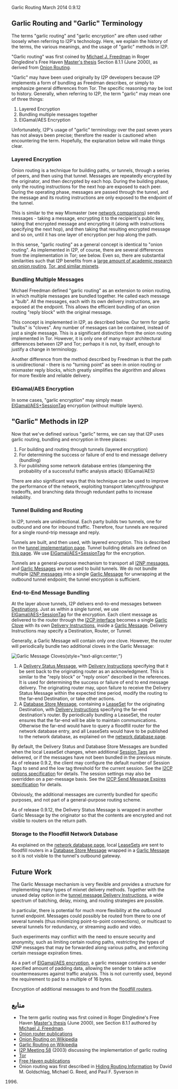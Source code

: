  Garlic Routing March 2014 0.9.12 

## Garlic Routing and \"Garlic\" Terminology

The terms \"garlic routing\" and \"garlic encryption\" are often used
rather loosely when referring to I2P\'s technology. Here, we explain the
history of the terms, the various meanings, and the usage of \"garlic\"
methods in I2P.

\"Garlic routing\" was first coined by [Michael J.
Freedman](http://www.cs.princeton.edu/~mfreed/) in Roger Dingledine\'s
Free Haven [Master\'s thesis](http://www.freehaven.net/papers.html)
Section 8.1.1 (June 2000), as derived from [Onion
Routing](http://www.onion-router.net/).

\"Garlic\" may have been used originally by I2P developers because I2P
implements a form of bundling as Freedman describes, or simply to
emphasize general differences from Tor. The specific reasoning may be
lost to history. Generally, when referring to I2P, the term \"garlic\"
may mean one of three things:

1. Layered Encryption
2. Bundling multiple messages together
3. ElGamal/AES Encryption

Unfortunately, I2P\'s usage of \"garlic\" terminology over the past
seven years has not always been precise; therefore the reader is
cautioned when encountering the term. Hopefully, the explanation below
will make things clear.

### Layered Encryption

Onion routing is a technique for building paths, or tunnels, through a
series of peers, and then using that tunnel. Messages are repeatedly
encrypted by the originator, and then decrypted by each hop. During the
building phase, only the routing instructions for the next hop are
exposed to each peer. During the operating phase, messages are passed
through the tunnel, and the message and its routing instructions are
only exposed to the endpoint of the tunnel.

This is similar to the way Mixmaster (see [network
comparisons]()) sends messages - taking a
message, encrypting it to the recipient\'s public key, taking that
encrypted message and encrypting it (along with instructions specifying
the next hop), and then taking that resulting encrypted message and so
on, until it has one layer of encryption per hop along the path.

In this sense, \"garlic routing\" as a general concept is identical to
\"onion routing\". As implemented in I2P, of course, there are several
differences from the implementation in Tor; see below. Even so, there
are substantial similarities such that I2P benefits from a [large amount
of academic research on onion
routing](http://www.onion-router.net/Publications.html), [Tor, and
similar mixnets](http://freehaven.net/anonbib/topic.html).

### Bundling Multiple Messages

Michael Freedman defined \"garlic routing\" as an extension to onion
routing, in which multiple messages are bundled together. He called each
message a \"bulb\". All the messages, each with its own delivery
instructions, are exposed at the endpoint. This allows the efficient
bundling of an onion routing \"reply block\" with the original message.

This concept is implemented in I2P, as described below. Our term for
garlic \"bulbs\" is \"cloves\". Any number of messages can be contained,
instead of just a single message. This is a significant distinction from
the onion routing implemented in Tor. However, it is only one of many
major architectural differences between I2P and Tor; perhaps it is not,
by itself, enough to justify a change in terminology.

Another difference from the method described by Freedman is that the
path is unidirectional - there is no \"turning point\" as seen in onion
routing or mixmaster reply blocks, which greatly simplifies the
algorithm and allows for more flexible and reliable delivery.

### ElGamal/AES Encryption

In some cases, \"garlic encryption\" may simply mean
[ElGamal/AES+SessionTag]() encryption
(without multiple layers).

## \"Garlic\" Methods in I2P

Now that we\'ve defined various \"garlic\" terms, we can say that I2P
uses garlic routing, bundling and encryption in three places:

1. For building and routing through tunnels (layered encryption)
2. For determining the success or failure of end to end message
 delivery (bundling)
3. For publishing some network database entries (dampening the
 probability of a successful traffic analysis attack) (ElGamal/AES)

There are also significant ways that this technique can be used to
improve the performance of the network, exploiting transport
latency/throughput tradeoffs, and branching data through redundant paths
to increase reliability.

### Tunnel Building and Routing

In I2P, tunnels are unidirectional. Each party builds two tunnels, one
for outbound and one for inbound traffic. Therefore, four tunnels are
required for a single round-trip message and reply.

Tunnels are built, and then used, with layered encryption. This is
described on the [tunnel implementation
page](). Tunnel building details are defined
on [this page](). We use
[ElGamal/AES+SessionTag]() for the
encryption.

Tunnels are a general-purpose mechanism to transport all [I2NP
messages](), and [Garlic
Messages](#msg_Garlic) are not used to build
tunnels. We do not bundle multiple [I2NP
messages]() into a single [Garlic
Message](#msg_Garlic) for unwrapping at the
outbound tunnel endpoint; the tunnel encryption is sufficient.

### End-to-End Message Bundling

At the layer above tunnels, I2P delivers end-to-end messages between
[Destinations](#struct_Destination).
Just as within a single tunnel, we use
[ElGamal/AES+SessionTag]() for the
encryption. Each client message as delivered to the router through the
[I2CP interface]() becomes a single [Garlic
Clove](#struct_GarlicClove) with its own
[Delivery
Instructions](#struct_GarlicCloveDeliveryInstructions),
inside a [Garlic Message](#msg_Garlic).
Delivery Instructions may specify a Destination, Router, or Tunnel.

Generally, a Garlic Message will contain only one clove. However, the
router will periodically bundle two additional cloves in the Garlic
Message:

![Garlic Message
Cloves](/_static/images/garliccloves.png "Garlic Message Cloves"){style="text-align:center;"}

1. A [Delivery Status
 Message](#msg_DeliveryStatus), with
 [Delivery
 Instructions](#struct_GarlicCloveDeliveryInstructions)
 specifying that it be sent back to the originating router as an
 acknowledgment. This is similar to the \"reply block\" or \"reply
 onion\" described in the references. It is used for determining the
 success or failure of end to end message delivery. The originating
 router may, upon failure to receive the Delivery Status Message
 within the expected time period, modify the routing to the far-end
 Destination, or take other actions.
2. A [Database Store
 Message](#msg_DatabaseStore), containing a
 [LeaseSet](#struct_LeaseSet) for
 the originating Destination, with [Delivery
 Instructions](#struct_GarlicCloveDeliveryInstructions)
 specifying the far-end destination\'s router. By periodically
 bundling a LeaseSet, the router ensures that the far-end will be
 able to maintain communications. Otherwise the far-end would have to
 query a floodfill router for the network database entry, and all
 LeaseSets would have to be published to the network database, as
 explained on the [network database page]().

By default, the Delivery Status and Database Store Messages are bundled
when the local LeaseSet changes, when additional [Session
Tags](#type_SessionTag) are delivered,
or if the messages have not been bundled in the previous minute. As of
release 0.9.2, the client may configure the default number of Session
Tags to send and the low tag threshold for the current session. See the
[I2CP options specification](#options) for
details. The session settings may also be overridden on a per-message
basis. See the [I2CP Send Message Expires
specification](#msg_SendMessageExpires) for
details.

Obviously, the additional messages are currently bundled for specific
purposes, and not part of a general-purpose routing scheme.

As of release 0.9.12, the Delivery Status Message is wrapped in another
Garlic Message by the originator so that the contents are encrypted and
not visible to routers on the return path.

### Storage to the Floodfill Network Database

As explained on the [network database
page](#delivery), local
[LeaseSets](#struct_LeaseSet) are sent
to floodfill routers in a [Database Store
Message](#msg_DatabaseStore) wrapped in a
[Garlic Message](#msg_Garlic) so it is not
visible to the tunnel\'s outbound gateway.

## Future Work

The Garlic Message mechanism is very flexible and provides a structure
for implementing many types of mixnet delivery methods. Together with
the unused delay option in the [tunnel message Delivery
Instructions](#struct_TunnelMessageDeliveryInstructions),
a wide spectrum of batching, delay, mixing, and routing strategies are
possible.

In particular, there is potential for much more flexibility at the
outbound tunnel endpoint. Messages could possibly be routed from there
to one of several tunnels (thus minimizing point-to-point connections),
or multicast to several tunnels for redundancy, or streaming audio and
video.

Such experiments may conflict with the need to ensure security and
anonymity, such as limiting certain routing paths, restricting the types
of I2NP messages that may be forwarded along various paths, and
enforcing certain message expiration times.

As a part of [ElGamal/AES encryption](), a
garlic message contains a sender specified amount of padding data,
allowing the sender to take active countermeasures against traffic
analysis. This is not currently used, beyond the requirement to pad to a
multiple of 16 bytes.

Encryption of additional messages to and from the [floodfill
routers](#delivery).

## منابع

- The term garlic routing was first coined in Roger Dingledine\'s Free
 Haven [Master\'s thesis](http://www.freehaven.net/papers.html) (June
 2000), see Section 8.1.1 authored by [Michael J.
 Freedman](http://www.cs.princeton.edu/~mfreed/).
- [Onion router
 publications](http://www.onion-router.net/Publications.html)
- [Onion Routing on
 Wikipedia](http://en.wikipedia.org/wiki/Onion_routing)
- [Garlic Routing on
 Wikipedia](http://en.wikipedia.org/wiki/Garlic_routing)
- [I2P Meeting 58]() (2003) discussing the
 implementation of garlic routing
- [Tor](https://www.torproject.org/)
- [Free Haven publications](http://freehaven.net/anonbib/topic.html)
- Onion routing was first described in [Hiding Routing
 Information](http://www.onion-router.net/Publications/IH-1996.pdf)
 by David M. Goldschlag, Michael G. Reed, and Paul F. Syverson in
 1996.


